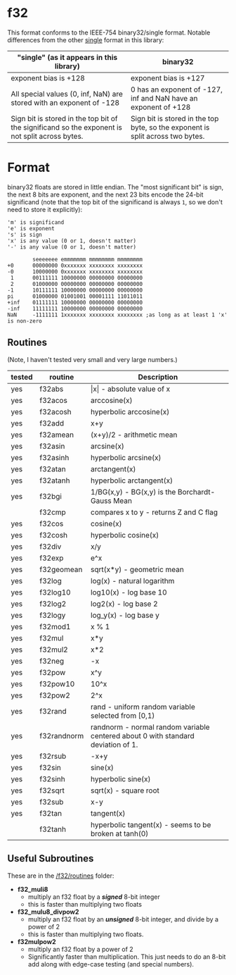 # f32
This format conforms to the IEEE-754 binary32/single format. Notable differences
from the other [single](../single) format in this library:

| "single" (as it appears in this library)| binary32                           |
|-----------------------------------------|------------------------------------|
| exponent bias is +128                   | exponent bias is +127 |
| All special values (0, inf, NaN) are stored with an exponent of -128 | 0 has an exponent of -127, inf and NaN have an exponent of +128 |
| Sign bit is stored in the top bit of the significand so the exponent is not split across bytes. | Sign bit is stored in the top byte, so the exponent is split across two bytes. |


# Format
binary32 floats are stored in little endian. The "most significant bit" is sign,
the next 8 bits are exponent, and the next 23 bits encode the 24-bit significand
(note that the top bit of the significand is always `1`, so we don't need to
store it explicitly):
```
'm' is significand
'e' is exponent
's' is sign
'x' is any value (0 or 1, doesn't matter)
'-' is any value (0 or 1, doesn't matter)

        seeeeeee emmmmmmm mmmmmmmm mmmmmmmm
+0      00000000 0xxxxxxx xxxxxxxx xxxxxxxx
-0      10000000 0xxxxxxx xxxxxxxx xxxxxxxx
 1      00111111 10000000 00000000 00000000
 2      01000000 00000000 00000000 00000000
-1      10111111 10000000 00000000 00000000
pi      01000000 01001001 00001111 11011011
+inf    01111111 10000000 00000000 00000000
-inf    11111111 10000000 00000000 00000000
NaN     -1111111 1xxxxxxx xxxxxxxx xxxxxxxx ;as long as at least 1 'x' is non-zero

```

## Routines
(Note, I haven't tested very small and very large numbers.)

| tested |   routine   | Description |
|--------|-------------|-------------|
|  yes   | f32abs      | \|x\| - absolute value of x
|  yes   | f32acos     | arccosine(x)
|  yes   | f32acosh    | hyperbolic arccosine(x)
|  yes   | f32add      | x+y
|  yes   | f32amean    | (x+y)/2 - arithmetic mean
|  yes   | f32asin     | arcsine(x)
|  yes   | f32asinh    | hyperbolic arcsine(x)
|  yes   | f32atan     | arctangent(x)
|  yes   | f32atanh    | hyperbolic arctangent(x)
|  yes   | f32bgi      | 1/BG(x,y) - BG(x,y) is the Borchardt-Gauss Mean
|        | f32cmp      | compares x to y - returns Z and C flag
|  yes   | f32cos      | cosine(x)
|  yes   | f32cosh     | hyperbolic cosine(x)
|  yes   | f32div      | x/y
|  yes   | f32exp      | e^x
|  yes   | f32geomean  | sqrt(x*y) - geometric mean
|  yes   | f32log      | log(x) - natural logarithm
|  yes   | f32log10    | log10(x) - log base 10
|  yes   | f32log2     | log2(x) - log base 2
|  yes   | f32logy     | log_y(x) - log base y
|  yes   | f32mod1     | x % 1
|  yes   | f32mul      | x*y
|  yes   | f32mul2     | x*2
|  yes   | f32neg      | -x
|  yes   | f32pow      | x^y
|  yes   | f32pow10    | 10^x
|  yes   | f32pow2     | 2^x
|  yes   | f32rand     | rand - uniform random variable selected from [0,1)
|  yes   | f32randnorm | randnorm - normal random variable centered about 0 with standard deviation of 1.
|  yes   | f32rsub     | -x+y
|  yes   | f32sin      | sine(x)
|  yes   | f32sinh     | hyperbolic sine(x)
|  yes   | f32sqrt     | sqrt(x) - square root
|  yes   | f32sub      | x-y
|  yes   | f32tan      | tangent(x)
|        | f32tanh     | hyperbolic tangent(x) - seems to be broken at tanh(0)

## Useful Subroutines
These are in the [/f32/routines](/f32/routines) folder:

* **f32_muli8**
  * multiply an f32 float by a ***signed*** 8-bit integer
  * this is faster than multiplying two floats
* **f32_mulu8_divpow2**
  * multiply an f32 float by an ***unsigned*** 8-bit integer, and divide by a power of 2
  * this is faster than multiplying two floats.
* **f32mulpow2**
  * multiply an f32 float by a power of 2
  * Significantly faster than multiplication. This just needs to do an 8-bit add
    along with edge-case testing (and special numbers).
